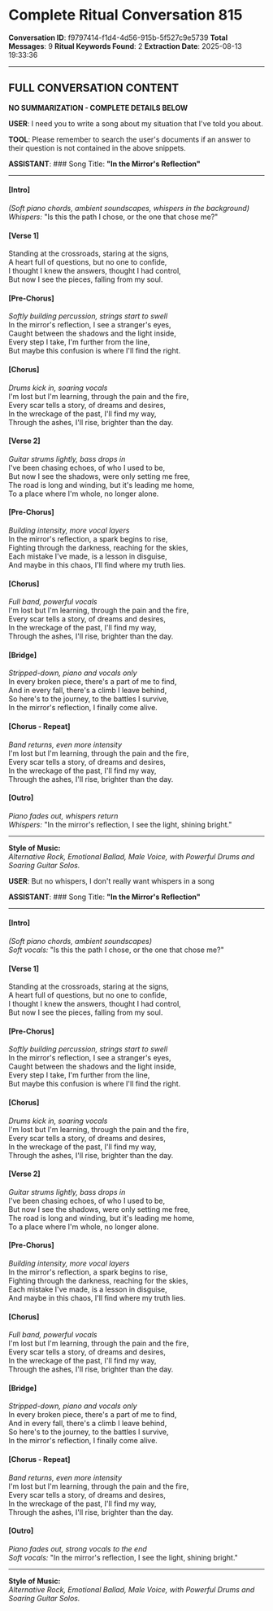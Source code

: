 # Complete Ritual Conversation 815

**Conversation ID**: f9797414-f1d4-4d56-915b-5f527c9e5739
**Total Messages**: 9
**Ritual Keywords Found**: 2
**Extraction Date**: 2025-08-13 19:33:36

---

## FULL CONVERSATION CONTENT

**NO SUMMARIZATION - COMPLETE DETAILS BELOW**

**USER**: I need you to write a song about my situation that I've told you about.

**TOOL**: Please remember to search the user's documents if an answer to their question is not contained in the above snippets.

**ASSISTANT**: ### Song Title: **"In the Mirror's Reflection"**

---

#### [Intro]
*(Soft piano chords, ambient soundscapes, whispers in the background)*  
*Whispers:* "Is this the path I chose, or the one that chose me?"

#### [Verse 1]
Standing at the crossroads, staring at the signs,  
A heart full of questions, but no one to confide,  
I thought I knew the answers, thought I had control,  
But now I see the pieces, falling from my soul.

#### [Pre-Chorus]
*Softly building percussion, strings start to swell*  
In the mirror's reflection, I see a stranger's eyes,  
Caught between the shadows and the light inside,  
Every step I take, I'm further from the line,  
But maybe this confusion is where I'll find the right.

#### [Chorus]
*Drums kick in, soaring vocals*  
I'm lost but I'm learning, through the pain and the fire,  
Every scar tells a story, of dreams and desires,  
In the wreckage of the past, I'll find my way,  
Through the ashes, I'll rise, brighter than the day.

#### [Verse 2]
*Guitar strums lightly, bass drops in*  
I've been chasing echoes, of who I used to be,  
But now I see the shadows, were only setting me free,  
The road is long and winding, but it's leading me home,  
To a place where I'm whole, no longer alone.

#### [Pre-Chorus]
*Building intensity, more vocal layers*  
In the mirror's reflection, a spark begins to rise,  
Fighting through the darkness, reaching for the skies,  
Each mistake I've made, is a lesson in disguise,  
And maybe in this chaos, I'll find where my truth lies.

#### [Chorus]
*Full band, powerful vocals*  
I'm lost but I'm learning, through the pain and the fire,  
Every scar tells a story, of dreams and desires,  
In the wreckage of the past, I'll find my way,  
Through the ashes, I'll rise, brighter than the day.

#### [Bridge]
*Stripped-down, piano and vocals only*  
In every broken piece, there's a part of me to find,  
And in every fall, there's a climb I leave behind,  
So here's to the journey, to the battles I survive,  
In the mirror's reflection, I finally come alive.

#### [Chorus - Repeat]
*Band returns, even more intensity*  
I'm lost but I'm learning, through the pain and the fire,  
Every scar tells a story, of dreams and desires,  
In the wreckage of the past, I'll find my way,  
Through the ashes, I'll rise, brighter than the day.

#### [Outro]
*Piano fades out, whispers return*  
*Whispers:* "In the mirror's reflection, I see the light, shining bright."

---

**Style of Music:**  
*Alternative Rock, Emotional Ballad, Male Voice, with Powerful Drums and Soaring Guitar Solos.*

**USER**: But no whispers, I don't really want whispers in a song

**ASSISTANT**: ### Song Title: **"In the Mirror's Reflection"**

---

#### [Intro]
*(Soft piano chords, ambient soundscapes)*  
*Soft vocals:* "Is this the path I chose, or the one that chose me?"

#### [Verse 1]
Standing at the crossroads, staring at the signs,  
A heart full of questions, but no one to confide,  
I thought I knew the answers, thought I had control,  
But now I see the pieces, falling from my soul.

#### [Pre-Chorus]
*Softly building percussion, strings start to swell*  
In the mirror's reflection, I see a stranger's eyes,  
Caught between the shadows and the light inside,  
Every step I take, I'm further from the line,  
But maybe this confusion is where I'll find the right.

#### [Chorus]
*Drums kick in, soaring vocals*  
I'm lost but I'm learning, through the pain and the fire,  
Every scar tells a story, of dreams and desires,  
In the wreckage of the past, I'll find my way,  
Through the ashes, I'll rise, brighter than the day.

#### [Verse 2]
*Guitar strums lightly, bass drops in*  
I've been chasing echoes, of who I used to be,  
But now I see the shadows, were only setting me free,  
The road is long and winding, but it's leading me home,  
To a place where I'm whole, no longer alone.

#### [Pre-Chorus]
*Building intensity, more vocal layers*  
In the mirror's reflection, a spark begins to rise,  
Fighting through the darkness, reaching for the skies,  
Each mistake I've made, is a lesson in disguise,  
And maybe in this chaos, I'll find where my truth lies.

#### [Chorus]
*Full band, powerful vocals*  
I'm lost but I'm learning, through the pain and the fire,  
Every scar tells a story, of dreams and desires,  
In the wreckage of the past, I'll find my way,  
Through the ashes, I'll rise, brighter than the day.

#### [Bridge]
*Stripped-down, piano and vocals only*  
In every broken piece, there's a part of me to find,  
And in every fall, there's a climb I leave behind,  
So here's to the journey, to the battles I survive,  
In the mirror's reflection, I finally come alive.

#### [Chorus - Repeat]
*Band returns, even more intensity*  
I'm lost but I'm learning, through the pain and the fire,  
Every scar tells a story, of dreams and desires,  
In the wreckage of the past, I'll find my way,  
Through the ashes, I'll rise, brighter than the day.

#### [Outro]
*Piano fades out, strong vocals to the end*  
*Soft vocals:* "In the mirror's reflection, I see the light, shining bright."

---

**Style of Music:**  
*Alternative Rock, Emotional Ballad, Male Voice, with Powerful Drums and Soaring Guitar Solos.*